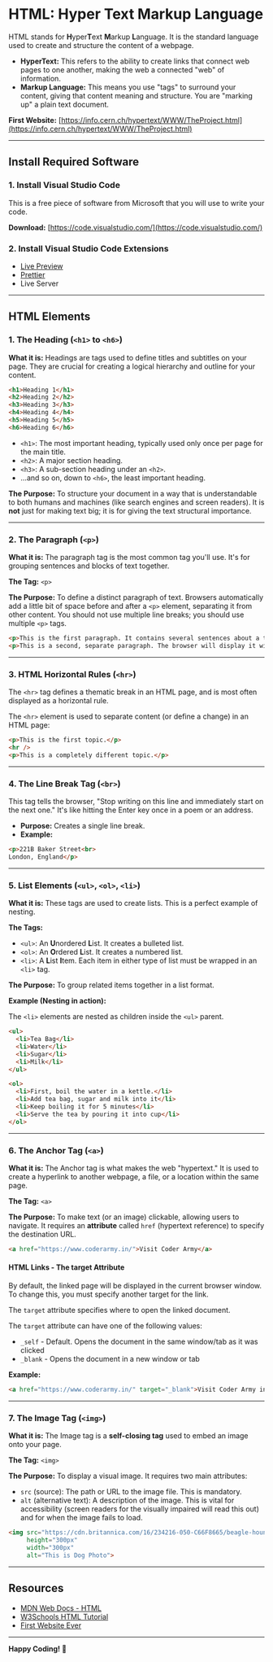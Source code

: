 # HTML: Hyper Text Markup Language

HTML stands for **H**yper**T**ext **M**arkup **L**anguage. It is the standard language used to create and structure the content of a webpage.

- **HyperText:** This refers to the ability to create links that connect web pages to one another, making the web a connected "web" of information.
- **Markup Language:** This means you use "tags" to surround your content, giving that content meaning and structure. You are "marking up" a plain text document.

**First Website:** [https://info.cern.ch/hypertext/WWW/TheProject.html](https://info.cern.ch/hypertext/WWW/TheProject.html)

---

## Install Required Software

### 1. Install Visual Studio Code

This is a free piece of software from Microsoft that you will use to write your code.

**Download:** [https://code.visualstudio.com/](https://code.visualstudio.com/)

### 2. Install Visual Studio Code Extensions

- [Live Preview](https://marketplace.visualstudio.com/items?itemName=ms-vscode.live-server)
- [Prettier](https://marketplace.visualstudio.com/items?itemName=esbenp.prettier-vscode)
- Live Server

---

## HTML Elements

### 1. The Heading (`<h1>` to `<h6>`)

**What it is:** Headings are tags used to define titles and subtitles on your page. They are crucial for creating a logical hierarchy and outline for your content.

```html
<h1>Heading 1</h1>
<h2>Heading 2</h2>
<h3>Heading 3</h3>
<h4>Heading 4</h4>
<h5>Heading 5</h5>
<h6>Heading 6</h6>
```

- `<h1>`: The most important heading, typically used only once per page for the main title.
- `<h2>`: A major section heading.
- `<h3>`: A sub-section heading under an `<h2>`.
- ...and so on, down to `<h6>`, the least important heading.

**The Purpose:** To structure your document in a way that is understandable to both humans and machines (like search engines and screen readers). It is **not** just for making text big; it is for giving the text structural importance.

---

### 2. The Paragraph (`<p>`)

**What it is:** The paragraph tag is the most common tag you'll use. It's for grouping sentences and blocks of text together.

**The Tag:** `<p>`

**The Purpose:** To define a distinct paragraph of text. Browsers automatically add a little bit of space before and after a `<p>` element, separating it from other content. You should not use multiple line breaks; you should use multiple `<p>` tags.

```html
<p>This is the first paragraph. It contains several sentences about a topic.</p>
<p>This is a second, separate paragraph. The browser will display it with a space between it and the first one.</p>
```

---

### 3. HTML Horizontal Rules (`<hr>`)

The `<hr>` tag defines a thematic break in an HTML page, and is most often displayed as a horizontal rule.

The `<hr>` element is used to separate content (or define a change) in an HTML page:

```html
<p>This is the first topic.</p>
<hr />
<p>This is a completely different topic.</p>
```

---

### 4. The Line Break Tag (`<br>`)

This tag tells the browser, "Stop writing on this line and immediately start on the next one." It's like hitting the Enter key once in a poem or an address.

- **Purpose:** Creates a single line break.
- **Example:**

```html
<p>221B Baker Street<br>
London, England</p>
```

---

### 5. List Elements (`<ul>`, `<ol>`, `<li>`)

**What it is:** These tags are used to create lists. This is a perfect example of nesting.

**The Tags:**

- `<ul>`: An **U**nordered **L**ist. It creates a bulleted list.
- `<ol>`: An **O**rdered **L**ist. It creates a numbered list.
- `<li>`: A **L**ist **I**tem. Each item in either type of list must be wrapped in an `<li>` tag.

**The Purpose:** To group related items together in a list format.

**Example (Nesting in action):**

The `<li>` elements are nested as children inside the `<ul>` parent.

```html
<ul>
  <li>Tea Bag</li>
  <li>Water</li>
  <li>Sugar</li>
  <li>Milk</li>
</ul>

<ol>
  <li>First, boil the water in a kettle.</li>
  <li>Add tea bag, sugar and milk into it</li>
  <li>Keep boiling it for 5 minutes</li>
  <li>Serve the tea by pouring it into cup</li>
</ol>
```

---

### 6. The Anchor Tag (`<a>`)

**What it is:** The Anchor tag is what makes the web "hypertext." It is used to create a hyperlink to another webpage, a file, or a location within the same page.

**The Tag:** `<a>`

**The Purpose:** To make text (or an image) clickable, allowing users to navigate. It requires an **attribute** called `href` (hypertext reference) to specify the destination URL.

```html
<a href="https://www.coderarmy.in/">Visit Coder Army</a>
```

#### HTML Links - The target Attribute

By default, the linked page will be displayed in the current browser window. To change this, you must specify another target for the link.

The `target` attribute specifies where to open the linked document.

The `target` attribute can have one of the following values:

- `_self` - Default. Opens the document in the same window/tab as it was clicked
- `_blank` - Opens the document in a new window or tab

**Example:**

```html
<a href="https://www.coderarmy.in/" target="_blank">Visit Coder Army in New Tab</a>
```

---

### 7. The Image Tag (`<img>`)

**What it is:** The Image tag is a **self-closing tag** used to embed an image onto your page.

**The Tag:** `<img>`

**The Purpose:** To display a visual image. It requires two main attributes:

- `src` (source): The path or URL to the image file. This is mandatory.
- `alt` (alternative text): A description of the image. This is vital for accessibility (screen readers for the visually impaired will read this out) and for when the image fails to load.

```html
<img src="https://cdn.britannica.com/16/234216-050-C66F8665/beagle-hound-dog.jpg" 
     height="300px" 
     width="300px" 
     alt="This is Dog Photo">
```

---

## Resources

- [MDN Web Docs - HTML](https://developer.mozilla.org/en-US/docs/Web/HTML)
- [W3Schools HTML Tutorial](https://www.w3schools.com/html/)
- [First Website Ever](https://info.cern.ch/hypertext/WWW/TheProject.html)

---

**Happy Coding! 🚀**